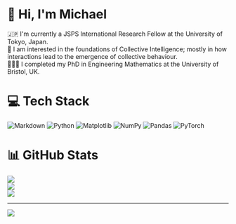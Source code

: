 # 🦦 Hi, I'm Michael
🇯🇵 I'm currently a JSPS International Research Fellow at the University of Tokyo, Japan.<br>🐜 I am interested in the foundations of Collective Intelligence; mostly in how interactions lead to the emergence of collective behaviour.<br>🧑🏻‍🏫 I completed my PhD in Engineering Mathematics at the University of Bristol, UK.

# 💻 Tech Stack
![Markdown](https://img.shields.io/badge/markdown-%23000000.svg?style=for-the-badge&logo=markdown&logoColor=white) ![Python](https://img.shields.io/badge/python-3670A0?style=for-the-badge&logo=python&logoColor=ffdd54) ![Matplotlib](https://img.shields.io/badge/Matplotlib-%23ffffff.svg?style=for-the-badge&logo=Matplotlib&logoColor=black) ![NumPy](https://img.shields.io/badge/numpy-%23013243.svg?style=for-the-badge&logo=numpy&logoColor=white) ![Pandas](https://img.shields.io/badge/pandas-%23150458.svg?style=for-the-badge&logo=pandas&logoColor=white) ![PyTorch](https://img.shields.io/badge/PyTorch-%23EE4C2C.svg?style=for-the-badge&logo=PyTorch&logoColor=white)
# 📊 GitHub Stats
![](https://github-readme-stats.vercel.app/api?username=toohuman&theme=dark&hide_border=true&include_all_commits=false&count_private=true)<br/>
![](https://github-readme-streak-stats.herokuapp.com/?user=toohuman&theme=dark&hide_border=true)<br/>
![](https://github-readme-stats.vercel.app/api/top-langs/?username=toohuman&theme=dark&hide_border=true&include_all_commits=false&count_private=true&layout=compact)

---
[![](https://visitcount.itsvg.in/api?id=toohuman&icon=0&color=6)](https://visitcount.itsvg.in)

<!-- Proudly created with GPRM ( https://gprm.itsvg.in ) -->
